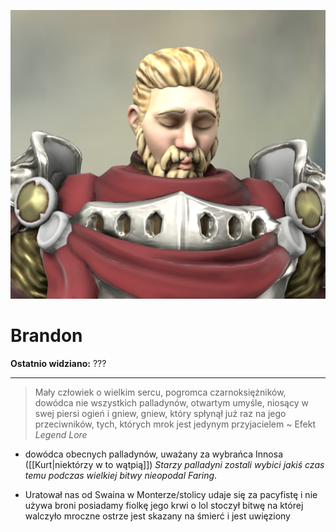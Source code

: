 <p><img src="media/brandon.png"></p>

# Brandon
**Ostatnio widziano:** ???

---

> Mały człowiek o wielkim sercu, pogromca czarnoksiężników, dowódca nie wszystkich palladynów, otwartym umyśle, niosący w swej piersi ogień i gniew, gniew, który spłynął już raz na jego przeciwników, tych, których mrok jest jedynym przyjacielem
> ~ Efekt *Legend Lore*

- dowódca obecnych palladynów, uważany za wybrańca Innosa ([[Kurt|niektórzy w to wątpią]])
  *Starzy palladyni zostali wybici jakiś czas temu podczas wielkiej bitwy nieopodal Faring*. 

- Uratował nas od Swaina w Monterze/stolicy
udaje się za pacyfistę i nie używa broni
posiadamy fiolkę jego krwi o lol
stoczył bitwę na której walczyło mroczne ostrze
jest skazany na śmierć i jest uwięziony
